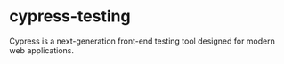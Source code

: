 # cypress-testing
Cypress is a next-generation front-end testing tool designed for modern web applications.

